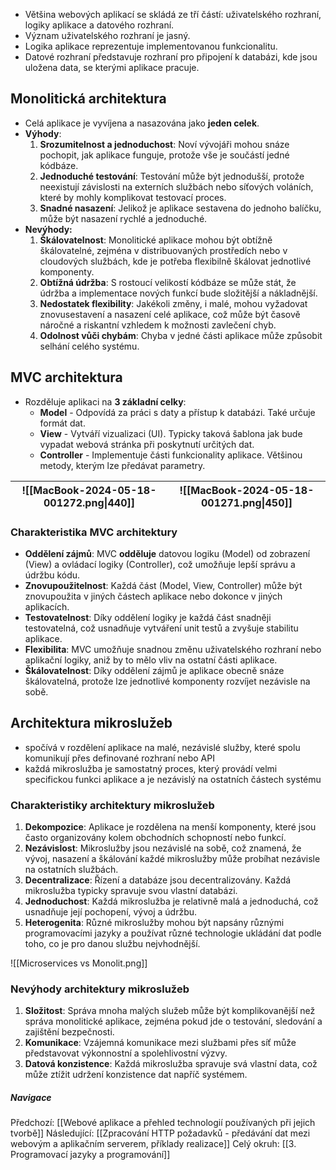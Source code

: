 - Většina webových aplikací se skládá ze tří částí: uživatelského rozhraní, logiky aplikace a datového rozhraní. 
- Význam uživatelského rozhraní je jasný. 
- Logika aplikace reprezentuje implementovanou funkcionalitu. 
- Datové rozhraní představuje rozhraní pro připojení k databázi, kde jsou uložena data, se kterými aplikace pracuje.

## Monolitická architektura
- Celá aplikace je vyvíjena a nasazována jako **jeden celek**.
- **Výhody**:
	1. **Srozumitelnost a jednoduchost**: Noví vývojáři mohou snáze pochopit, jak aplikace funguje, protože vše je součástí jedné kódbáze.
	2. **Jednoduché testování**: Testování může být jednodušší, protože neexistují závislosti na externích službách nebo síťových voláních, které by mohly komplikovat testovací proces.
	3. **Snadné nasazení**: Jelikož je aplikace sestavena do jednoho balíčku, může být nasazení rychlé a jednoduché.
- **Nevýhody:**
	1. **Škálovatelnost**: Monolitické aplikace mohou být obtížně škálovatelné, zejména v distribuovaných prostředích nebo v cloudových službách, kde je potřeba flexibilně škálovat jednotlivé komponenty.
	2. **Obtížná údržba**: S rostoucí velikostí kódbáze se může stát, že údržba a implementace nových funkcí bude složitější a nákladnější.
	3. **Nedostatek flexibility**: Jakékoli změny, i malé, mohou vyžadovat znovusestavení a nasazení celé aplikace, což může být časově náročné a riskantní vzhledem k možnosti zavlečení chyb.
	4. **Odolnost vůči chybám**: Chyba v jedné části aplikace může způsobit selhání celého systému.

## MVC architektura
- Rozděluje aplikaci na **3 základní celky**:
	- **Model** - Odpovídá za práci s daty a přístup k databázi. Také určuje formát dat.
	- **View** - Vytváří vizualizaci (UI). Typicky taková šablona jak bude vypadat webová stránka při poskytnutí určitých dat.
	- **Controller** - Implementuje části funkcionality aplikace. Většinou metody, kterým lze předávat parametry.

| ![[MacBook-2024-05-18-001272.png\|440]] | ![[MacBook-2024-05-18-001271.png\|450]] |
| ------------------------------------ | -------------- |

### Charakteristika MVC architektury
- **Oddělení zájmů**: MVC **odděluje** datovou logiku (Model) od zobrazení (View) a ovládací logiky (Controller), což umožňuje lepší správu a údržbu kódu.
- **Znovupoužitelnost**: Každá část (Model, View, Controller) může být znovupoužita v jiných částech aplikace nebo dokonce v jiných aplikacích.
- **Testovatelnost**: Díky oddělení logiky je každá část snadněji testovatelná, což usnadňuje vytváření unit testů a zvyšuje stabilitu aplikace.
- **Flexibilita**: MVC umožňuje snadnou změnu uživatelského rozhraní nebo aplikační logiky, aniž by to mělo vliv na ostatní části aplikace.
- **Škálovatelnost**: Díky oddělení zájmů je aplikace obecně snáze škálovatelná, protože lze jednotlivé komponenty rozvíjet nezávisle na sobě.
## Architektura mikroslužeb
- spočívá v rozdělení aplikace na malé, nezávislé služby, které spolu komunikují přes definované rozhraní nebo API
- každá mikroslužba je samostatný proces, který provádí velmi specifickou funkci aplikace a je nezávislý na ostatních částech systému

### Charakteristiky architektury mikroslužeb
1. **Dekompozice**: Aplikace je rozdělena na menší komponenty, které jsou často organizovány kolem obchodních schopností nebo funkcí.
2. **Nezávislost**: Mikroslužby jsou nezávislé na sobě, což znamená, že vývoj, nasazení a škálování každé mikroslužby může probíhat nezávisle na ostatních službách.
3. **Decentralizace**: Řízení a databáze jsou decentralizovány. Každá mikroslužba typicky spravuje svou vlastní databázi.
4. **Jednoduchost**: Každá mikroslužba je relativně malá a jednoduchá, což usnadňuje její pochopení, vývoj a údržbu.
5. **Heterogenita**: Různé mikroslužby mohou být napsány různými programovacími jazyky a používat různé technologie ukládání dat podle toho, co je pro danou službu nejvhodnější.

![[Microservices vs Monolit.png]]
### Nevýhody architektury mikroslužeb
1. **Složitost**: Správa mnoha malých služeb může být komplikovanější než správa monolitické aplikace, zejména pokud jde o testování, sledování a zajištění bezpečnosti.
2. **Komunikace**: Vzájemná komunikace mezi službami přes síť může představovat výkonnostní a spolehlivostní výzvy.
3. **Datová konzistence**: Každá mikroslužba spravuje svá vlastní data, což může ztížit udržení konzistence dat napříč systémem.

##### Navigace
Předchozí:  [[Webové aplikace a přehled technologií používaných při jejich tvorbě]]
Následující: [[Zpracování HTTP požadavků - předávání dat mezi webovým a aplikačním serverem, příklady realizace]]
Celý okruh: [[3. Programovací jazyky a programování]]